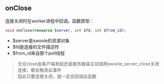 onClose
----
连接关闭时在worker进程中回调。函数原型：
```php
void onClose(resource $server, int $fd, int $from_id);
```
* $server是swoole的资源对象
* $fd是连接的文件描述符
* $from_id来自那个poll线程

> 无论close由客户端发起还是服务器端主动调用swoole_server_close关闭连接，都会触发此事件   
> 因此只要连接关闭，就一定会回调此函数

 